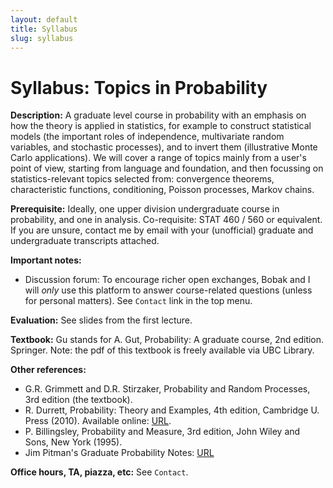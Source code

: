 ```yaml
---
layout: default
title: Syllabus
slug: syllabus
---
```


Syllabus: Topics in Probability
===============================

**Description:** A graduate level course in probability with an emphasis on how the theory is applied in statistics, for example to construct statistical models (the important roles of independence, multivariate random variables, and stochastic processes), and to invert them (illustrative Monte Carlo applications). We will cover a range of topics mainly from a user's point of view, starting from language and foundation, and then focussing on statistics-relevant topics selected from: convergence theorems, characteristic functions, conditioning, Poisson processes, Markov chains.
	
**Prerequisite:**  Ideally, one upper division undergraduate course in probability, and one in analysis.  Co-requisite: STAT 460 / 560 or equivalent. If you are unsure, contact me by email with your (unofficial) graduate and undergraduate transcripts attached.

**Important notes:**

- Discussion forum: To encourage richer open exchanges, Bobak and I will *only* use this platform to answer course-related questions (unless for personal matters). See ``Contact`` link in the top menu.

**Evaluation:** See slides from the first lecture.

**Textbook:** Gu stands for A. Gut, Probability: A graduate course, 2nd edition. Springer. Note: the pdf of this textbook is freely available via UBC Library. 

**Other references:**

- G.R. Grimmett and D.R. Stirzaker, Probability and Random Processes, 3rd edition (the textbook).
- R. Durrett, Probability: Theory and Examples, 4th edition, Cambridge U. Press (2010). Available online: [URL](http://www.math.duke.edu/~rtd/PTE/PTE4_1.pdf).
- P. Billingsley, Probability and Measure, 3rd edition, John Wiley and Sons,
New York (1995).
- Jim Pitman's Graduate Probability Notes: [URL](http://bibserver.berkeley.edu/205/WorkInProgress/DurrettTOC_Jan2010.html)

**Office hours, TA, piazza, etc:** See ``Contact``.
